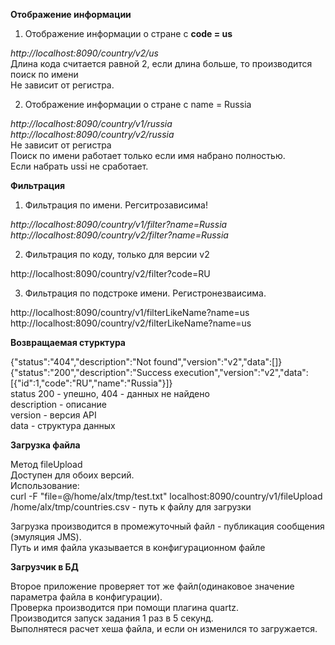 **Отображение информации**

 1. Отображение информации о стране с **code = us**

*http://localhost:8090/country/v2/us*  
Длина кода считается равной 2, если длина больше, то производится поиск по имени  
Не зависит от регистра.  

2. Отображение информации о стране с name = Russia

*http://localhost:8090/country/v1/russia*  
*http://localhost:8090/country/v2/russia*  
Не зависит от регистра  
Поиск по имени работает только если имя набрано полностью.  
Если набрать ussi не сработает.  

**Фильтрация**

1. Фильтрация по имени. Регситрозависима!

*http://localhost:8090/country/v1/filter?name=Russia*  
*http://localhost:8090/country/v2/filter?name=Russia*  

2. Фильтрация по коду, только для версии v2

http://localhost:8090/country/v2/filter?code=RU  

3. Фильтрация по подстроке имени. Регистронезваисима.

http://localhost:8090/country/v1/filterLikeName?name=us  
http://localhost:8090/country/v2/filterLikeName?name=us  

**Возвращаемая стурктура**

{"status":"404","description":"Not found","version":"v2","data":[]}  
{"status":"200","description":"Success execution","version":"v2","data":[{"id":1,"code":"RU","name":"Russia"}]}  
status 200 - упешно, 404 - данных не найдено  
description - описание  
version - версия API  
data - структура данных  

**Загрузка файла**

Метод fileUpload  
Доступен для обоих версий.  
Использование:  
curl -F "file=@/home/alx/tmp/test.txt" localhost:8090/country/v1/fileUpload
/home/alx/tmp/countries.csv - путь к файлу для загрузки  
  
Загрузка производится в промежуточный файл - публикация сообщения (эмуляция JMS).  
Путь и имя файла указывается в конфигурационном файле  

**Загрузчик в БД**

Второе приложение проверяет тот же файл(одинаковое значение параметра файла в конфигурации).  
Проверка производится при помощи плагина quartz.  
Производится запуск задания 1 раз в 5 секунд.  
Выполнятеся расчет хеша файла, и если он изменился то загружается.  